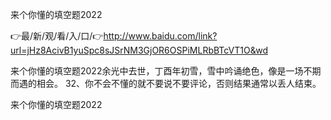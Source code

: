 来个你懂的填空题2022

👉最/新/观/看/入/口/👉http://www.baidu.com/link?url=jHz8AcivB1yuSpc8sJSrNM3GjOR6OSPiMLRbBTcVT1O&wd

来个你懂的填空题2022余光中去世，丁酉年初雪，雪中吟诵绝色，像是一场不期而遇的相会。
	32、你不会不懂的就不要说不要评论，否则结果通常以丢人结束。


来个你懂的填空题2022
